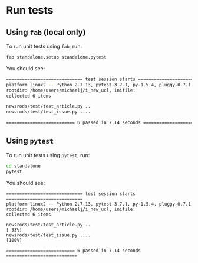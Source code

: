 # Run tests

## Using `fab` (local only)

To run unit tests using `fab`, run:

```bash
fab standalone.setup standalone.pytest
```

You should see:

```bash
============================= test session starts =============================
platform linux2 -- Python 2.7.13, pytest-3.7.1, py-1.5.4, pluggy-0.7.1
rootdir: /home/users/michaelj/i_new_ucl, inifile:
collected 6 items

newsrods/test/test_article.py ..                                        [ 33%]
newsrods/test/test_issue.py ....                                        [100%]

========================== 6 passed in 7.14 seconds ===========================
```

## Using `pytest`

To run unit tests using `pytest`, run:

```bash
cd standalone
pytest
```

You should see:

```
============================= test session starts =============================
platform linux2 -- Python 2.7.13, pytest-3.7.1, py-1.5.4, pluggy-0.7.1
rootdir: /home/users/michaelj/i_new_ucl, inifile:
collected 6 items

newsrods/test/test_article.py ..                                        [ 33%]
newsrods/test/test_issue.py ....                                        [100%]

========================== 6 passed in 7.14 seconds ===========================
```

